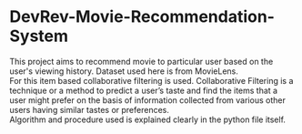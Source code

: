 # DevRev-Movie-Recommendation-System

This project aims to recommend movie to particular user based on the user's viewing history. Dataset used here is from MovieLens.  
For this item based collaborative filtering is used. Collaborative Filtering is a technique or a method to predict a user’s taste and find the items that a user might prefer on the basis of information collected from various other users having similar tastes or preferences.  
Algorithm and procedure used is explained clearly in the python file itself.
